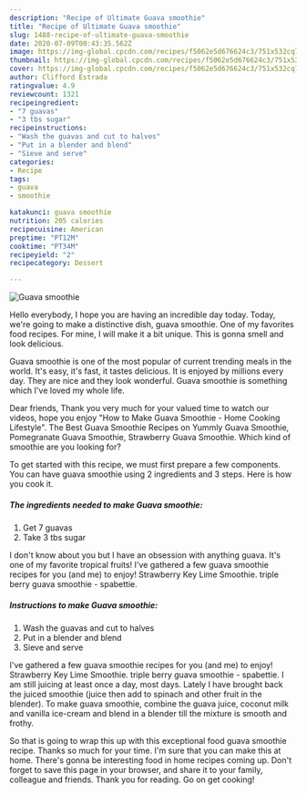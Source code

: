 ```yaml
---
description: "Recipe of Ultimate Guava smoothie"
title: "Recipe of Ultimate Guava smoothie"
slug: 1488-recipe-of-ultimate-guava-smoothie
date: 2020-07-09T00:43:35.562Z
image: https://img-global.cpcdn.com/recipes/f5062e5d676624c3/751x532cq70/guava-smoothie-recipe-main-photo.jpg
thumbnail: https://img-global.cpcdn.com/recipes/f5062e5d676624c3/751x532cq70/guava-smoothie-recipe-main-photo.jpg
cover: https://img-global.cpcdn.com/recipes/f5062e5d676624c3/751x532cq70/guava-smoothie-recipe-main-photo.jpg
author: Clifford Estrada
ratingvalue: 4.9
reviewcount: 1321
recipeingredient:
- "7 guavas"
- "3 tbs sugar"
recipeinstructions:
- "Wash the guavas and cut to halves"
- "Put in a blender and blend"
- "Sieve and serve"
categories:
- Recipe
tags:
- guava
- smoothie

katakunci: guava smoothie 
nutrition: 205 calories
recipecuisine: American
preptime: "PT12M"
cooktime: "PT34M"
recipeyield: "2"
recipecategory: Dessert

---
```



![Guava smoothie](https://img-global.cpcdn.com/recipes/f5062e5d676624c3/751x532cq70/guava-smoothie-recipe-main-photo.jpg)

Hello everybody, I hope you are having an incredible day today. Today, we're going to make a distinctive dish, guava smoothie. One of my favorites food recipes. For mine, I will make it a bit unique. This is gonna smell and look delicious.

Guava smoothie is one of the most popular of current trending meals in the world. It's easy, it's fast, it tastes delicious. It is enjoyed by millions every day. They are nice and they look wonderful. Guava smoothie is something which I've loved my whole life.

Dear friends, Thank you very much for your valued time to watch our videos, hope you enjoy &#34;How to Make Guava Smoothie - Home Cooking Lifestyle&#34;. The Best Guava Smoothie Recipes on Yummly Guava Smoothie, Pomegranate Guava Smoothie, Strawberry Guava Smoothie. Which kind of smoothie are you looking for?


To get started with this recipe, we must first prepare a few components. You can have guava smoothie using 2 ingredients and 3 steps. Here is how you cook it.

<!--inarticleads1-->

##### The ingredients needed to make Guava smoothie:

1. Get 7 guavas
1. Take 3 tbs sugar


I don&#39;t know about you but I have an obsession with anything guava. It&#39;s one of my favorite tropical fruits! I&#39;ve gathered a few guava smoothie recipes for you (and me) to enjoy! Strawberry Key Lime Smoothie. triple berry guava smoothie - spabettie. 

<!--inarticleads2-->

##### Instructions to make Guava smoothie:

1. Wash the guavas and cut to halves
1. Put in a blender and blend
1. Sieve and serve


I&#39;ve gathered a few guava smoothie recipes for you (and me) to enjoy! Strawberry Key Lime Smoothie. triple berry guava smoothie - spabettie. I am still juicing at least once a day, most days. Lately I have brought back the juiced smoothie (juice then add to spinach and other fruit in the blender). To make guava smoothie, combine the guava juice, coconut milk and vanilla ice-cream and blend in a blender till the mixture is smooth and frothy. 

So that is going to wrap this up with this exceptional food guava smoothie recipe. Thanks so much for your time. I'm sure that you can make this at home. There's gonna be interesting food in home recipes coming up. Don't forget to save this page in your browser, and share it to your family, colleague and friends. Thank you for reading. Go on get cooking!
